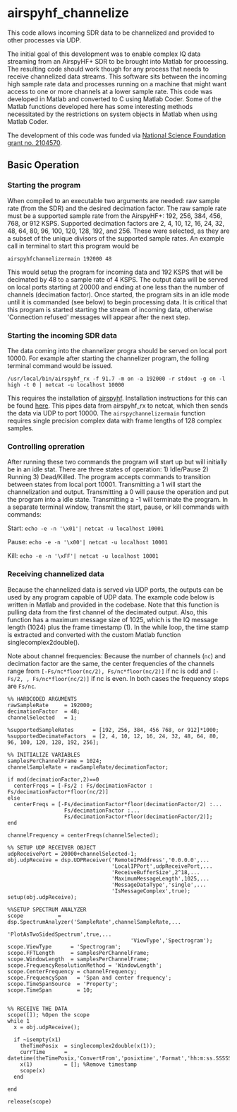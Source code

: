 # airspyhf_channelize
This code allows incoming SDR data to be channelized and provided to other processes via UDP. 

The initial goal of this development was to enable complex IQ data streaming from an AirspyHF+ SDR to be brought into Matlab for processing. The resulting code should work though for any process that needs to receive channelized data streams. This software sits between the incoming high sample rate data and processes running on a machine that might want access to one or more channels at a lower sample rate. This code was developed in Matlab and converted to C using Matlab Coder. Some of the Matlab functions developed here has some interesting methods necessitated by the restrictions on system objects in Matlab when using Matlab Coder. 

The development of this code was funded via [National Science Foundation grant no. 2104570](https://nsf.gov/awardsearch/showAward?AWD_ID=2104570&HistoricalAwards=false).

## Basic Operation
### Starting the program
When compiled to an executable two arguments are needed: raw sample rate (from the SDR) and the desired decimation factor. The raw sample rate must be a supported sample rate from the AirspyHF+: 192, 256, 384, 456, 768, or 912 KSPS. Supported decimation factors are 2, 4, 10, 12, 16, 24, 32, 48, 64, 80, 96, 100, 120, 128, 192, and 256. These were selected, as they are a subset of the unique divisors of the supported sample rates. An example call in terminal to start this program would be 

`airspyhfchannelizermain 192000 48`

This would setup the program for incoming data and 192 KSPS that will be decimated by 48 to a sample rate of 4 KSPS. The output data will be served on local ports starting at 20000 and ending at one less than the number of channels (decimation factor). Once started, the program sits in an idle mode until it is commanded (see below) to begin processing data. It is critical that this program is started starting the stream of incoming data, otherwise 'Connection refused' messages will appear after the next step.

### Starting the incoming SDR data
The data coming into the channelizer progra  should be served on local port 10000. For example after starting the channelizer program, the folling terminal command would be issued. 

`/usr/local/bin/airspyhf_rx -f 91.7 -m on -a 192000 -r stdout -g on -l high -t 0 | netcat -u localhost 10000`

This requires the installation of [airspyhf](https://github.com/airspy/airspyhf). Installation instructions for this can be found [here](https://uavrt.nau.edu). This pipes data from airspyhf_rx to netcat, which then sends the data via UDP to port 10000. The `airspychannelizermain` function requires single precision complex data with frame lengths of 128 complex samples.

### Controlling opreration
After running these two commands the program will start up but will initially be in an idle stat. There are three states of operation: 1) Idle/Pause 2) Running 3) Dead/Killed. The program accepts commands to transition between states from local port 10001. Transmitting a 1 will start the channelization and output. Transmitting a 0 will pause the operation and put the program into a idle state. Transmitting a -1 will terminate the program. In a separate terminal window, transmit the start, pause, or kill commands with commands: 

Start: `echo -e -n '\x01'| netcat -u localhost 10001`

Pause: `echo -e -n '\x00'| netcat -u localhost 10001`

Kill:  `echo -e -n '\xFF'| netcat -u localhost 10001`

### Receiving channelized data

Because the channelized data is served via UDP ports, the outputs can be used by any program capable of UDP data. The example code below is written in Matlab and provided in the codebase. Note that this function is pulling data from the first channel of the decimated output. Also, this function has a maximum message size of 1025, which is the IQ message length (1024) plus the frame timestamp (1). In the while loop, the time stamp is extracted and converted with the custom Matlab function singlecomplex2double().

Note about channel frequencies: Because the number of channels (`nc`) and decimation factor are the same, the center frequencies of the channels range from `[-Fs/nc*floor(nc/2), Fs/nc*floor(nc/2)]` if nc is odd and `[-Fs/2, , Fs/nc*floor(nc/2)]` if nc is even. In both cases the frequency steps are `Fs/nc`.

```
%% HARDCODED ARGUMENTS
rawSampleRate     = 192000;
decimationFactor  = 48;
channelSelected   = 1;

%supportedSampleRates      = [192, 256, 384, 456 768, or 912]*1000;
%supportedDecimateFactors  = [2, 4, 10, 12, 16, 24, 32, 48, 64, 80, 96, 100, 120, 128, 192, 256];

%% INITIALIZE VARIABLES
samplesPerChannelFrame = 1024;
channelSampleRate = rawSampleRate/decimationFactor;

if mod(decimationFactor,2)==0
  centerFreqs = [-Fs/2 : Fs/decimationFactor : Fs/decimationFactor*floor(nc/2)]
else 
  centerFreqs = [-Fs/decimationFactor*floor(decimationFactor/2) :...
                  Fs/decimationFactor :...
                  Fs/decimationFactor*floor(decimationFactor/2)];
end

channelFrequency = centerFreqs(channelSelected);

%% SETUP UDP RECEIVER OBJECT
udpReceivePort = 20000+channelSelected-1;
obj.udpReceive = dsp.UDPReceiver('RemoteIPAddress','0.0.0.0',...
                                 'LocalIPPort',udpReceivePort,...
                                 'ReceiveBufferSize',2^18,...
                                 'MaximumMessageLength',1025,...
                                 'MessageDataType','single',...
                                 'IsMessageComplex',true); 
setup(obj.udpReceive);

%%SETUP SPECTRUM ANALYZER
scope           = dsp.SpectrumAnalyzer('SampleRate',channelSampleRate,...
                                       'PlotAsTwoSidedSpectrum',true,...
                                       'ViewType','Spectrogram');
scope.ViewType      = 'Spectrogram';
scope.FFTLength     = samplesPerChannelFrame;
scope.WindowLength  = samplesPerChannelFrame;
scope.FrequencyResolutionMethod = 'WindowLength';
scope.CenterFrequency = channelFrequency;
scope.FrequencySpan   = 'Span and center frequency';
scope.TimeSpanSource  = 'Property';
scope.TimeSpan        = 10;


%% RECEIVE THE DATA
scope([]); %Open the scope
while 1
  x = obj.udpReceive();

  if ~isempty(x1)
    theTimePosix  = singlecomplex2double(x(1));
    currTime      = datetime(theTimePosix,'ConvertFrom','posixtime','Format','hh:m:ss.SSSSSS');
    x(1)          = []; %Remove timestamp
    scope(x)
  end
  
end             
                
release(scope)  
```
